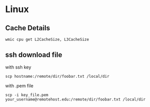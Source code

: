 # Linux

Cache Details
---------------
`wmic cpu get L2CacheSize, L3CacheSize`

ssh download file
------------------
with ssh key
```
scp hostname:/remote/dir/foobar.txt /local/dir
```
with .pem file
```
scp -i key_file.pem your_username@remotehost.edu:/remote/dir/foobar.txt /local/dir
```
